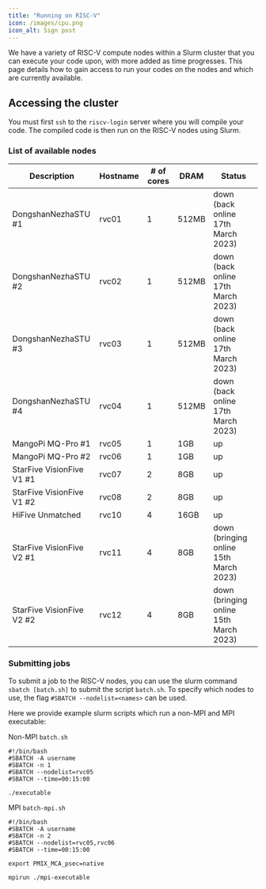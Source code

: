 ```yaml
---
title: "Running on RISC-V"
icon: /images/cpu.png
icon_alt: Sign post
---
```


We have a variety of RISC-V compute nodes within a Slurm cluster that you can execute your code upon, with more added as time progresses. This page details how to gain access to run your codes on the nodes and which are currently available.

## Accessing the cluster

You must first `ssh` to the `riscv-login` server where you will compile your code. The compiled code is then run on the RISC-V nodes using Slurm.

### List of available nodes

| Description  | Hostname | # of cores | DRAM | Status |
| ------------- | ------------- |  ------------- | ------------- | ------------- | 
| DongshanNezhaSTU #1 | rvc01 | 1 | 512MB | down <br />(back online 17th March 2023) |
| DongshanNezhaSTU #2 | rvc02 | 1 | 512MB | down <br />(back online 17th March 2023) |
| DongshanNezhaSTU #3 | rvc03 | 1 | 512MB | down <br />(back online 17th March 2023) |
| DongshanNezhaSTU #4 | rvc04 | 1 | 512MB | down <br />(back online 17th March 2023) |
| MangoPi MQ-Pro #1 | rvc05 | 1 | 1GB | up |
| MangoPi MQ-Pro #2 | rvc06 | 1 | 1GB | up |
| StarFive VisionFive V1 #1 | rvc07 | 2 | 8GB | up |
| StarFive VisionFive V1 #2 | rvc08 | 2 | 8GB | up |
| HiFive Unmatched  | rvc10 | 4 | 16GB | up |
| StarFive VisionFive V2 #1 | rvc11 | 4 | 8GB | down <br />(bringing online 15th March 2023) |
| StarFive VisionFive V2 #2 | rvc12 | 4 | 8GB | down <br />(bringing online 15th March 2023) |

### Submitting jobs

To submit a job to the RISC-V nodes, you can use the slurm command `sbatch [batch.sh]` to submit the script `batch.sh`. To specify which nodes to use, the flag `#SBATCH --nodelist=<names>` can be used.

Here we provide example slurm scripts which run a non-MPI and MPI executable:

Non-MPI `batch.sh`
```console
#!/bin/bash
#SBATCH -A username
#SBATCH -n 1
#SBATCH --nodelist=rvc05
#SBATCH --time=00:15:00

./executable
```



MPI `batch-mpi.sh`
```console
#!/bin/bash
#SBATCH -A username
#SBATCH -n 2
#SBATCH --nodelist=rvc05,rvc06
#SBATCH --time=00:15:00

export PMIX_MCA_psec=native

mpirun ./mpi-executable
```

